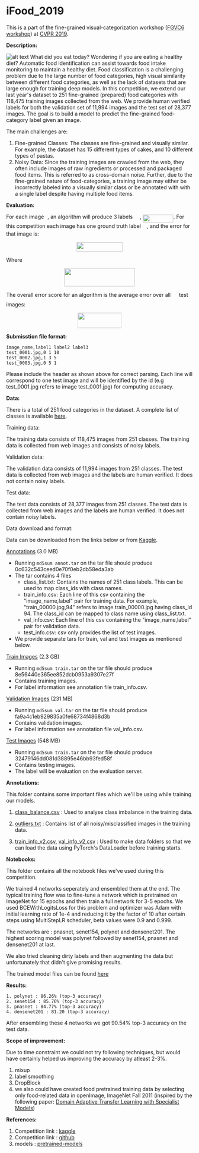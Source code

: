 # iFood_2019
This is a part of the fine-grained visual-categorization workshop ([FGVC6 workshop](https://sites.google.com/view/fgvc6/home)) at [CVPR 2019](http://cvpr2019.thecvf.com/).


**Description:**

![alt text](https://github.com/omcaaaar/iFood_2019/blob/master/assets/food_banner.png)
What did you eat today? Wondering if you are eating a healthy diet? Automatic food identification can assist towards food intake monitoring to maintain a healthy diet. Food classification is a challenging problem due to the large number of food categories, high visual similarity between different food categories, as well as the lack of datasets that are large enough for training deep models. In this competition, we extend our last year's dataset to 251 fine-grained (prepared) food categories with 118,475 training images collected from the web. We provide human verified labels for both the validation set of 11,994 images and the test set of 28,377 images. The goal is to build a model to predict the fine-grained food-category label given an image.

The main challenges are:
  1. Fine-grained Classes: The classes are fine-grained and visually similar. For example, the dataset has 15 different types of cakes, and 10 different types of pastas.
  2. Noisy Data: Since the training images are crawled from the web, they often include images of raw ingredients or processed and packaged food items. This is referred to as cross-domain noise. Further, due to the fine-grained nature of food-categories, a training image may either be incorrectly labeled into a visually similar class or be annotated with with a single label despite having multiple food items.


**Evaluation:**

For each image <img src="https://rawgit.com/visipedia/inat_comp/master/svgs/77a3b857d53fb44e33b53e4c8b68351a.svg?invert_in_darkmode" align=middle width=5.642109pt height=21.60213pt/>, an algorithm will produce 3 labels <img src="https://rawgit.com/visipedia/inat_comp/master/svgs/655bedbaf4a65f397b5041d0fdecde4c.svg?invert_in_darkmode" align=middle width=15.601905pt height=22.74591pt/>, <img src="https://rawgit.com/visipedia/inat_comp/master/svgs/946e592e2b2753a9272767ae3dd5b9a9.svg?invert_in_darkmode" align=middle width=82.4274pt height=21.60213pt/>. For this competition each image has one ground truth label <img src="https://rawgit.com/visipedia/inat_comp/master/svgs/681a37b53b66acbc455e39ca3e6f1c41.svg?invert_in_darkmode" align=middle width=12.444795pt height=14.10255pt/>, and the error for that image is:
<p align="center"><img src="https://rawgit.com/visipedia/inat_comp/master/svgs/7a42826f81c53c77e0fef3c827238d25.svg?invert_in_darkmode" align=middle width=123.403665pt height=24.865665pt/></p>
Where
<p align="center"><img src="https://rawgit.com/visipedia/inat_comp/master/svgs/7a45c501d5042bd031a267f008fa2ae6.svg?invert_in_darkmode" align=middle width=190.2021pt height=49.13139pt/></p>

The overall error score for an algorithm is the average error over all <img src="https://rawgit.com/visipedia/inat_comp/master/svgs/f9c4988898e7f532b9f826a75014ed3c.svg?invert_in_darkmode" align=middle width=14.94405pt height=22.38192pt/> test images:
<p align="center"><img src="https://rawgit.com/visipedia/inat_comp/master/svgs/444adcac0c7cbb4a8419ee1484625349.svg?invert_in_darkmode" align=middle width=118.05123pt height=41.069655pt/></p>


**Submisstion file format:**

```
image_name,label1 label2 label3 
test_0001.jpg,0 1 10 
test_0002.jpg,1 3 5 
test_0003.jpg,0 5 1 
```

Please include the header as shown above for correct parsing. Each line will correspond to one test image and will be identified by the id (e.g test_0001.jpg refers to image test_0001.jpg) for computing accuracy.


**Data:**

There is a total of 251 food categories in the dataset. A complete list of classes is available [here](https://github.com/omcaaaar/iFood_2019/blob/master/data/class_list.txt).

Training data:

The training data consists of 118,475 images from 251 classes. The training data is collected from web images and consists of noisy labels.

Validation data:

The validation data consists of 11,994 images from 251 classes. The test data is collected from web images and the labels are human verified. It does not contain noisy labels.

Test data:

The test data consists of 28,377 images from 251 classes. The test data is collected from web images and the labels are human verified. It does not contain noisy labels.

Data download and format:

Data can be downloaded from the links below or from [Kaggle](https://www.kaggle.com/c/ifood-2019-fgvc6/overview).

[Annotations](https://food-x.s3.amazonaws.com/annot.tar) (3.0 MB)
* Running `md5sum annot.tar` on the tar file should produce 0c632c543ceed0e70f0eb2db58eda3ab
* The tar contains 4 files
     * class_list.txt: Contains the names of 251 class labels. This can be used to map class_ids with class names.
     * train_info.csv: Each line of this csv containing the "image_name,label" pair for training data. For example, "train_00000.jpg,94" refers to image train_00000.jpg having class_id 94. The class_id can be mapped to class name using class_list.txt.      
     * val_info.csv: Each line of this csv containing the "image_name,label" pair for validation data.
     * test_info.csv: csv only provides the list of test images.
 * We provide separate tars for train, val and test images as mentioned below.

[Train Images](https://food-x.s3.amazonaws.com/train.tar) (2.3 GB)
* Running `md5sum train.tar` on the tar file should produce 8e56440e365ee852dcb0953a9307e27f
* Contains training images.
* For label information see annotation file train_info.csv. 

[Validation Images](https://food-x.s3.amazonaws.com/val.tar) (231 MB)
* Running `md5sum val.tar` on the tar file should produce fa9a4c1eb929835a0fe68734f4868d3b
* Contains validation images.
* For label information see annotation file val_info.csv. 

[Test Images](https://food-x.s3.amazonaws.com/test.tar) (548 MB)
* Running `md5sum train.tar` on the tar file should produce 32479146dd081d38895e46bb93fed58f
* Contains testing images.
* The label will be evaluation on the evaluation server.

**Annotations:**

This folder contains some important files which we'll be using while training our models.

  1. [class_balance.csv](https://github.com/omcaaaar/iFood_2019/blob/master/annotaions/class_balance.csv) : Used to analyse class imbalance in the training data.
  
  2. [outliers.txt](https://github.com/omcaaaar/iFood_2019/blob/master/annotaions/outliers.txt) : Contains list of all noisy/misclassified images in the training data.
  
  3. [train_info_v2.csv](https://github.com/omcaaaar/iFood_2019/blob/master/annotaions/train_info_v2.csv), [val_info_v2,csv](https://github.com/omcaaaar/iFood_2019/blob/master/annotaions/val_info_v2.csv.csv) : Used to make data folders so that we can load the data using PyTorch's DataLoader before training starts.
  
  **Notebooks:**
  
  This folder contains all the notebook files we've used during this competition.
  
  We trained 4 networks seperately and ensembled them at the end. The typical training flow was to fine-tune a network which is pretrained on ImageNet for 15 epochs and then train a full network for 3-5 epochs. We used BCEWithLogitsLoss for this problem and optimizer was Adam with initial learning rate of 1e-4 and reducing it by the factor of 10 after certain steps using MultiStepLR scheduler, beta values were 0.9 and 0.999.
  
  The networks are : pnasnet, senet154, polynet and densenet201. The highest scoring model was polynet followed by senet154, pnasnet and densenet201 at last.
  
  We also tried cleaning dirty labels and then augmenting the data but unfortunately that didn't give promising results.
  
  The trained model files can be found [here](https://www.kaggle.com/ochaporkar/ifood-2019-models)
  
  **Results:**
  
    1. polynet : 86.26% (top-3 accuracy)
    2. senet154 : 85.76% (top-3 accuracy)
    3. pnasnet : 84.77% (top-3 accuracy)
    4. densenet201 : 81.20 (top-3 accuracy)
    
After ensembling these 4 networks we got 90.54% top-3 accuracy on the test data.

**Scope of improvement:**

Due to time constraint we could not try following techniques, but would have certainly helped us improving the accuracy by atleast 2-3%.

  1. mixup
  2. label smoothing
  3. DropBlock
  4. we also could have created food pretrained training data by selecting only food-related data in openImage, ImageNet Fall 2011 (inspired by the following paper: [Domain Adaptive Transfer Learning with Specialist Models](https://arxiv.org/abs/1811.07056))
  
  **References:**
  
  1. Competition link : [kaggle](https://www.kaggle.com/c/ifood-2019-fgvc6)
  2. Competition link : [github](https://github.com/karansikka1/iFood_2019)
  3. models : [pretrained-models](https://github.com/Cadene/pretrained-models.pytorch)
